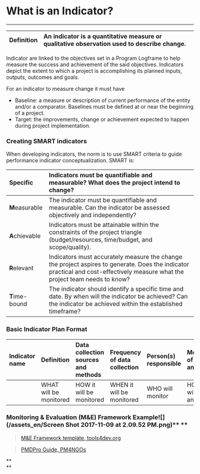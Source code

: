 # What is an Indicator?

---

| Definition | An indicator is a quantitative measure or qualitative observation used to describe change. |
| :--- | :--- |

Indicator are linked to the objectives set in a Program Logframe to help measure the success and achievement of the said objectives. Indicators depict the extent to which a project is accomplishing its planned inputs, outputs, outcomes and goals.

For an indicator to measure change it must have

* Baseline: a measure or description of current performance of the entity and/or a comparator. Baselines must be defined at or near the beginning of a project. 
* Target: the improvements, change or achievement expected to happen during project implementation.



### Creating SMART indicators

When developing indicators, the norm is to use SMART criteria to guide performance indicator conceptualization. SMART is:

| **S**pecific | Indicators must be quantifiable and measurable? What does the project intend to change? |
| :--- | :--- |
| **M**easurable | The indicator must be quantifiable and measurable. Can the indicator be assessed objectively and independently? |
| **A**chievable | Indicators must be attainable within the constraints of the project triangle \(budget/resources, time/budget, and scope/quality\). |
| **R**elevant | Indicators must accurately measure the change the project aspires to generate. Does the indicator practical and cost-effectively measure what the project team needs to know? |
| **T**ime-bound | The indicator should identify a specific time and date. By when will the indicator be achieved? Can the indicator be achieved within the established timeframe? |

### 

### Basic Indicator Plan Format

| Indicator name | Definition | Data collection sources and methods | Frequency of data collection | Person\(s\) responsible | Method of analysis | Information use |
| :--- | :--- | :--- | :--- | :--- | :--- | :--- |
|   | WHAT will be monitored | HOW it will be monitored | WHEN it will be monitored | WHO will monitor | HOW it will be analyzed | WHY it is monitored |

### 

### Monitoring & Evaluation \(M&E\) Framework Example![](/assets_en/Screen Shot 2017-11-09 at 2.09.52 PM.png)** **

> [M&E Framework template, tools4dev.org](http://www.tools4dev.org/) 

> [PMDPro Guide, PM4NGOs](http://www.pm4ngos.com/the-guide-to-the-pmd-pro/)

**  
**

